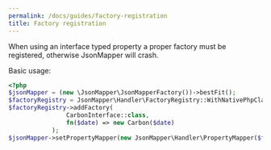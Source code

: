 ```yaml
---
permalink: /docs/guides/factory-registration
title: Factory registration
---
```

When using an interface typed property a proper factory must be registered, otherwise JsonMapper will crash.

Basic usage:
```php
<?php
$jsonMapper = (new \JsonMapper\JsonMapperFactory())->bestFit();
$factoryRegistry = JsonMapper\Handler\FactoryRegistry::WithNativePhpClassesAdded();
$factoryRegistry->addFactory(
                CarbonInterface::class,
                fn($date) => new Carbon($date)
            );
$jsonMapper->setPropertyMapper(new JsonMapper\Handler\PropertyMapper($factoryRegistry));
``` 